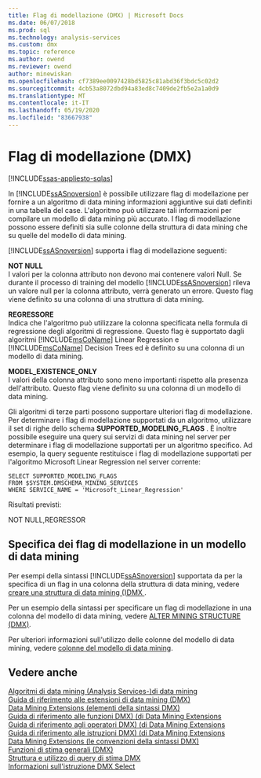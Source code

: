 ```yaml
---
title: Flag di modellazione (DMX) | Microsoft Docs
ms.date: 06/07/2018
ms.prod: sql
ms.technology: analysis-services
ms.custom: dmx
ms.topic: reference
ms.author: owend
ms.reviewer: owend
author: minewiskan
ms.openlocfilehash: cf7389ee0097428bd5825c81abd36f3bdc5c02d2
ms.sourcegitcommit: 4cb53a8072dbd94a83ed8c7409de2fb5e2a1a0d9
ms.translationtype: MT
ms.contentlocale: it-IT
ms.lasthandoff: 05/19/2020
ms.locfileid: "83667938"
---
```

# <a name="modeling-flags-dmx"></a>Flag di modellazione (DMX)
[!INCLUDE[ssas-appliesto-sqlas](../includes/ssas-appliesto-sqlas.md)]

  In [!INCLUDE[ssASnoversion](../includes/ssasnoversion-md.md)] è possibile utilizzare flag di modellazione per fornire a un algoritmo di data mining informazioni aggiuntive sui dati definiti in una tabella del case. L'algoritmo può utilizzare tali informazioni per compilare un modello di data mining più accurato. I flag di modellazione possono essere definiti sia sulle colonne della struttura di data mining che su quelle del modello di data mining.  
  
 [!INCLUDE[ssASnoversion](../includes/ssasnoversion-md.md)] supporta i flag di modellazione seguenti:  
  
 **NOT NULL**  
 I valori per la colonna attributo non devono mai contenere valori Null. Se durante il processo di training del modello [!INCLUDE[ssASnoversion](../includes/ssasnoversion-md.md)] rileva un valore null per la colonna attributo, verrà generato un errore. Questo flag viene definito su una colonna di una struttura di data mining.  
  
 **REGRESSORE**  
 Indica che l'algoritmo può utilizzare la colonna specificata nella formula di regressione degli algoritmi di regressione. Questo flag è supportato dagli algoritmi [!INCLUDE[msCoName](../includes/msconame-md.md)] Linear Regression e [!INCLUDE[msCoName](../includes/msconame-md.md)] Decision Trees ed è definito su una colonna di un modello di data mining.  
  
 **MODEL_EXISTENCE_ONLY**  
 I valori della colonna attributo sono meno importanti rispetto alla presenza dell'attributo. Questo flag viene definito su una colonna di un modello di data mining.  
  
 Gli algoritmi di terze parti possono supportare ulteriori flag di modellazione. Per determinare i flag di modellazione supportati da un algoritmo, utilizzare il set di righe dello schema **SUPPORTED_MODELING_FLAGS** . È inoltre possibile eseguire una query sui servizi di data mining nel server per determinare i flag di modellazione supportati per un algoritmo specifico. Ad esempio, la query seguente restituisce i flag di modellazione supportati per l'algoritmo Microsoft Linear Regression nel server corrente:  
  
```  
SELECT SUPPORTED_MODELING_FLAGS  
FROM $SYSTEM.DMSCHEMA_MINING_SERVICES  
WHERE SERVICE_NAME = 'Microsoft_Linear_Regression'  
```  
  
 Risultati previsti:  
  
 NOT NULL,REGRESSOR  
  
## <a name="specifying-modeling-flags-on-a-mining-model"></a>Specifica dei flag di modellazione in un modello di data mining  
 Per esempi della sintassi [!INCLUDE[ssASnoversion](../includes/ssasnoversion-md.md)] supportata da per la specifica di un flag in una colonna della struttura di data mining, vedere [creare una struttura di data mining &#40;&#41;DMX ](../dmx/create-mining-structure-dmx.md).  
  
 Per un esempio della sintassi per specificare un flag di modellazione in una colonna del modello di data mining, vedere [ALTER MINING STRUCTURE &#40;DMX&#41;](../dmx/alter-mining-structure-dmx.md).  
  
 Per ulteriori informazioni sull'utilizzo delle colonne del modello di data mining, vedere [colonne del modello di data mining](https://docs.microsoft.com/analysis-services/data-mining/mining-model-columns).  
  
## <a name="see-also"></a>Vedere anche  
 [Algoritmi di data mining &#40;Analysis Services-&#41;di data mining](https://docs.microsoft.com/analysis-services/data-mining/data-mining-algorithms-analysis-services-data-mining)   
 [Guida di riferimento alle estensioni di data mining &#40;DMX&#41;](../dmx/data-mining-extensions-dmx-reference.md)   
 [Data Mining Extensions &#40;elementi della sintassi DMX&#41;](../dmx/data-mining-extensions-dmx-syntax-elements.md)   
 [Guida di riferimento alle funzioni DMX&#41; &#40;di Data Mining Extensions](../dmx/data-mining-extensions-dmx-function-reference.md)   
 [Guida di riferimento agli operatori DMX&#41; &#40;di Data Mining Extensions](../dmx/data-mining-extensions-dmx-operator-reference.md)   
 [Guida di riferimento alle istruzioni DMX&#41; &#40;di Data Mining Extensions](../dmx/data-mining-extensions-dmx-statements.md)   
 [Data Mining Extensions &#40;le convenzioni della sintassi DMX&#41;](../dmx/data-mining-extensions-dmx-syntax-conventions.md)   
 [Funzioni di stima generali &#40;DMX&#41;](../dmx/general-prediction-functions-dmx.md)   
 [Struttura e utilizzo di query di stima DMX](../dmx/structure-and-usage-of-dmx-prediction-queries.md)   
 [Informazioni sull'istruzione DMX Select](../dmx/understanding-the-dmx-select-statement.md)  
  
  
